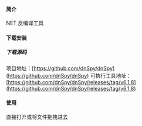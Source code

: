 #### 简介
NET 反编译工具
#### 下载安装
##### 下载源码
项目地址：[https://github.com/dnSpy/dnSpy](https://github.com/dnSpy/dnSpy)
可执行工具地址：[https://github.com/dnSpy/dnSpy/releases/tag/v6.1.8](https://github.com/dnSpy/dnSpy/releases/tag/v6.1.8)
#### 使用
直接打开或将文件拖拽进去
